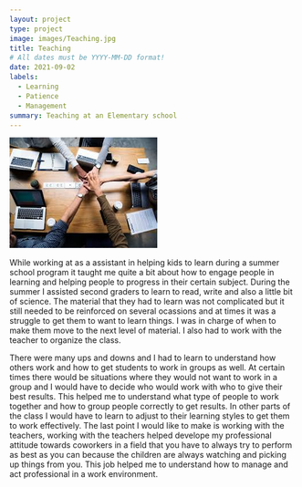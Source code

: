 ```yaml
---
layout: project
type: project
image: images/Teaching.jpg
title: Teaching
# All dates must be YYYY-MM-DD format!
date: 2021-09-02
labels:
  - Learning
  - Patience
  - Management
summary: Teaching at an Elementary school
---
```


<img class="ui medium right floated rounded image" src="../images/images.jpg">

While working at as a assistant in helping kids to learn during a summer school program it taught me quite a bit about how to engage people in learning and helping people to progress in their certain subject. During the summer I assisted second graders to learn to read, write and also a little bit of science. The material that they had to learn was not complicated but it still needed to be reinforced on several ocassions and at times it was a struggle to get them to want to learn things. I was in charge of when to make them move to the next level of material. I also had to work with the teacher to organize the class.  

There were many ups and downs and I had to learn to understand how others work and how to get students to work in groups as well. At certain times there would be situations where they would not want to work in a group and I would have to decide who would work with who to give their best results. This helped me to understand what type of people to work together and how to group people correctly to get results. In other parts of the class I would have to learn to adjust to their learning styles to get them to work effectively. The last point I would like to make is working with the teachers, working with the teachers helped develope my professional attitude towards coworkers in a field that you have to always try to perform as best as you can because the children are always watching and picking up things from you. This job helped me to understand how to manage and act professional in a work environment.




 


